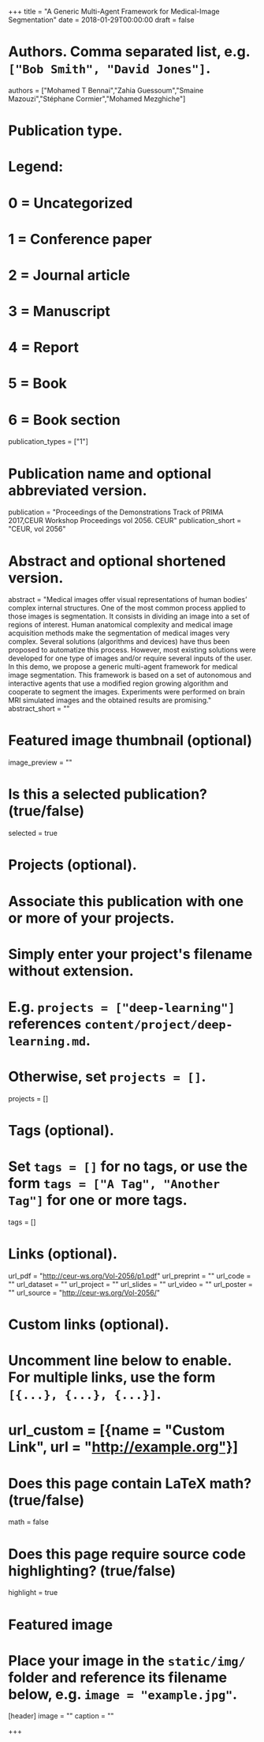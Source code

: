 +++
title = "A Generic Multi-Agent Framework for Medical-Image Segmentation"
date =  2018-01-29T00:00:00 
draft = false

# Authors. Comma separated list, e.g. `["Bob Smith", "David Jones"]`.
authors = ["Mohamed T Bennai","Zahia Guessoum","Smaine Mazouzi","Stéphane Cormier","Mohamed Mezghiche"]

# Publication type.
# Legend:
# 0 = Uncategorized
# 1 = Conference paper
# 2 = Journal article
# 3 = Manuscript
# 4 = Report
# 5 = Book
# 6 = Book section
publication_types = ["1"]

# Publication name and optional abbreviated version.
publication = "Proceedings of the Demonstrations Track of PRIMA 2017,CEUR Workshop Proceedings vol 2056. CEUR"
publication_short = "CEUR, vol 2056"

# Abstract and optional shortened version.
abstract = "Medical images offer visual representations of human bodies’ complex internal structures. One of the most common process applied to those images is segmentation. It consists in dividing an image into a set of regions of interest. Human anatomical complexity and medical image acquisition methods make the segmentation of medical images very complex. Several solutions (algorithms and devices) have thus been proposed to automatize this process. However, most existing solutions were developed for one type of images and/or require several inputs of the user. In this demo, we propose a generic multi-agent framework for medical image segmentation. This framework is based on a set of autonomous and interactive agents that use a modified region growing algorithm and cooperate to segment the images. Experiments were performed on brain MRI simulated images and the obtained results are promising."
abstract_short = ""

# Featured image thumbnail (optional)
image_preview = ""

# Is this a selected publication? (true/false)
selected = true

# Projects (optional).
#   Associate this publication with one or more of your projects.
#   Simply enter your project's filename without extension.
#   E.g. `projects = ["deep-learning"]` references `content/project/deep-learning.md`.
#   Otherwise, set `projects = []`.
projects = []

# Tags (optional).
#   Set `tags = []` for no tags, or use the form `tags = ["A Tag", "Another Tag"]` for one or more tags.
tags = []

# Links (optional).
url_pdf = "http://ceur-ws.org/Vol-2056/p1.pdf"
url_preprint = ""
url_code = ""
url_dataset = ""
url_project = ""
url_slides = ""
url_video = ""
url_poster = ""
url_source = "http://ceur-ws.org/Vol-2056/"

# Custom links (optional).
#   Uncomment line below to enable. For multiple links, use the form `[{...}, {...}, {...}]`.
# url_custom = [{name = "Custom Link", url = "http://example.org"}]

# Does this page contain LaTeX math? (true/false)
math = false

# Does this page require source code highlighting? (true/false)
highlight = true

# Featured image
# Place your image in the `static/img/` folder and reference its filename below, e.g. `image = "example.jpg"`.
[header]
image = ""
caption = ""

+++